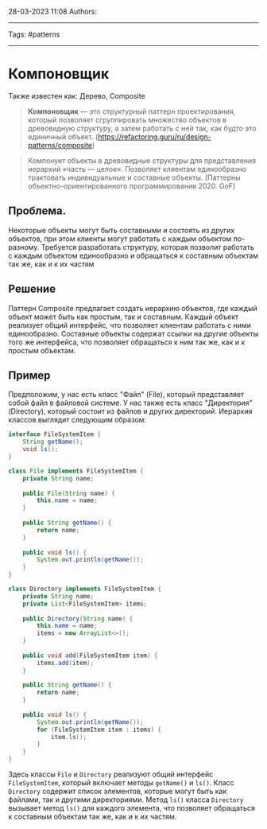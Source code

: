 28-03-2023
11:08
Authors: 
***
Tags: #patterns 
***
# Компоновщик
Также известен как: Дерево, Composite

>**Компоновщик** — это структурный паттерн проектирования, который позволяет сгруппировать множество объектов в древовидную структуру, а затем работать с ней так, как будто это единичный объект.
>(https://refactoring.guru/ru/design-patterns/composite)

> Компонует объекты в древовидные структуры для представления иерархий «часть — целое». Позволяет клиентам единообразно трактовать индивидуальные и составные объекты.
> (Паттерны объектно-ориентированного программирования 2020. GoF)

## Проблема.
Некоторые объекты могут быть составными и состоять из других объектов, при этом клиенты могут работать с каждым объектом по-разному. Требуется разработать структуру, которая позволит работать с каждым объектом единообразно и обращаться к составным объектам так же, как и к их частям

## Решение
Паттерн Composite предлагает создать иерархию объектов, где каждый объект может быть как простым, так и составным. Каждый объект реализует общий интерфейс, что позволяет клиентам работать с ними единообразно. Составные объекты содержат ссылки на другие объекты того же интерфейса, что позволяет обращаться к ним так же, как и к простым объектам.

## Пример
Предположим, у нас есть класс "Файл" (File), который представляет собой файл в файловой системе. У нас также есть класс "Директория" (Directory), который состоит из файлов и других директорий. Иерархия классов выглядит следующим образом:
```java
interface FileSystemItem {
    String getName();
    void ls();
}

class File implements FileSystemItem {
    private String name;
    
    public File(String name) {
        this.name = name;
    }
    
    public String getName() {
        return name;
    }
    
    public void ls() {
        System.out.println(getName());
    }
}

class Directory implements FileSystemItem {
    private String name;
    private List<FileSystemItem> items;
    
    public Directory(String name) {
        this.name = name;
        items = new ArrayList<>();
    }
    
    public void add(FileSystemItem item) {
        items.add(item);
    }
    
    public String getName() {
        return name;
    }
    
    public void ls() {
        System.out.println(getName());
        for (FileSystemItem item : items) {
            item.ls();
        }
    }
}
```
Здесь классы `File` и `Directory` реализуют общий интерфейс `FileSystemItem`, который включает методы `getName()` и `ls()`. Класс `Directory` содержит список элементов, которые могут быть как файлами, так и другими директориями. Метод `ls()` класса `Directory` вызывает метод `ls()` для каждого элемента, что позволяет обращаться к составным объектам так же, как и к их частям.